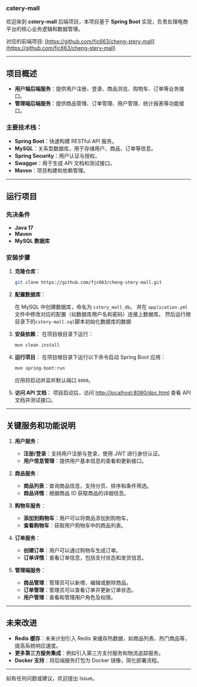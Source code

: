 ### cstery-mall

欢迎来到 **cstery-mall** 后端项目，本项目基于 **Spring Boot** 实现，负责处理电商平台的核心业务逻辑和数据管理。

对应的前端项目: [https://github.com/fjc663/cheng-stery-mall](https://github.com/fjc663/cheng-stery-mall)

---

## 项目概述

- **用户端后端服务**：提供用户注册、登录、商品浏览、购物车、订单等业务接口。
- **管理端后端服务**：提供商品管理、订单管理、用户管理、统计报表等功能接口。

### 主要技术栈：

- **Spring Boot**：快速构建 RESTful API 服务。
- **MySQL**：关系型数据库，用于存储用户、商品、订单等信息。
- **Spring Security**：用户认证与授权。
- **Swagger**：用于生成 API 文档和测试接口。
- **Maven**：项目构建和依赖管理。

---

## 运行项目

### 先决条件

- **Java 17** 
- **Maven**
- **MySQL 数据库**

### 安装步骤

1. **克隆仓库**：
   ```bash
   git clone https://github.com/fjc663/cheng-stery-mall.git
   ```

2. **配置数据库**：

   在 MySQL 中创建数据库，命名为 `cstery_mall_db`。 
   并在 `application.yml` 文件中修改对应的配置（如数据库用户名和密码）连接上数据库。
   然后运行根目录下的`cstery-mall.sql`脚本初始化数据库的数据

3. **安装依赖**：
   在项目根目录下运行：
   ```bash
   mvn clean install
   ```

4. **运行项目**：
   在项目根目录下运行以下命令启动 Spring Boot 应用：
   ```bash
   mvn spring-boot:run
   ```

   应用将启动并监听默认端口 `8080`。

5. **访问 API 文档**：
   项目启动后，访问 [http://localhost:8080/doc.html](http://localhost:8080/doc.html) 查看 API 文档并测试接口。

---

## 关键服务和功能说明

1. **用户服务**：
    - **注册/登录**：支持用户注册与登录，使用 JWT 进行身份认证。
    - **用户信息管理**：提供用户基本信息的查看和更新接口。

2. **商品服务**：
    - **商品列表**：查询商品信息，支持分页、排序和条件筛选。
    - **商品详情**：根据商品 ID 获取商品的详细信息。

3. **购物车服务**：
    - **添加到购物车**：用户可以将商品添加到购物车。
    - **查看购物车**：获取用户购物车中的商品列表。

4. **订单服务**：
    - **创建订单**：用户可以通过购物车生成订单。
    - **订单详情**：查看订单信息，包括支付状态和发货信息。

5. **管理端服务**：
    - **商品管理**：管理员可以新增、编辑或删除商品。
    - **订单管理**：管理员可以查看订单并更新订单状态。
    - **用户管理**：查看和管理用户角色及权限。

---

## 未来改进

- **Redis 缓存**：未来计划引入 Redis 来缓存热数据，如商品列表、热门商品等，提高系统响应速度。
- **更多第三方服务集成**：例如引入第三方支付服务和物流追踪服务。
- **Docker 支持**：将后端服务打包为 Docker 镜像，简化部署流程。

---

如有任何问题或建议，欢迎提出 Issue。